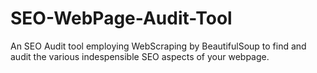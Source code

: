 # SEO-WebPage-Audit-Tool
 An SEO Audit tool employing WebScraping by BeautifulSoup to find and audit the various indespensible SEO aspects of your webpage.
